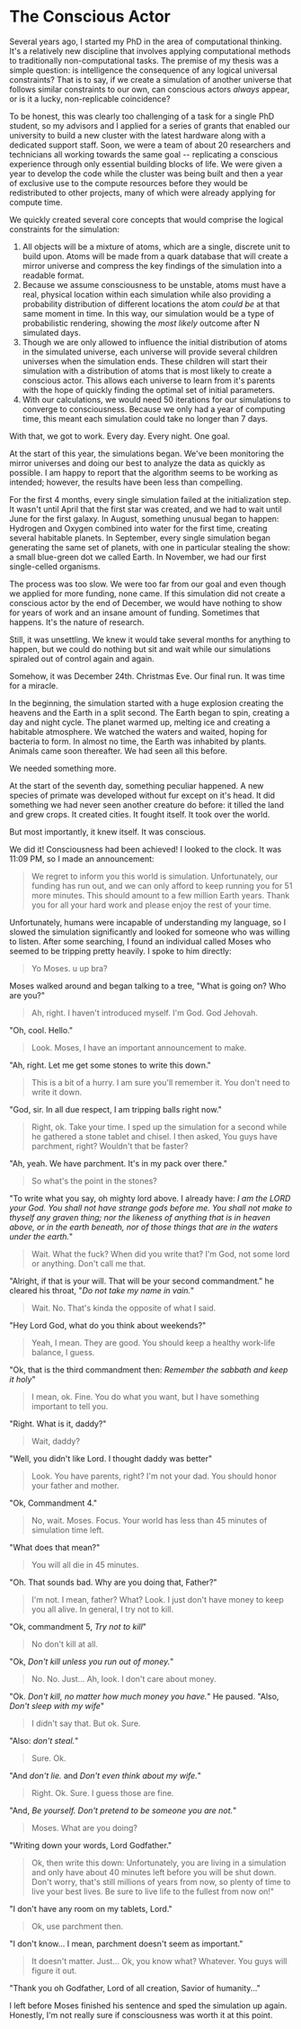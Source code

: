 # The Conscious Actor

Several years ago, I started my PhD in the area of computational thinking.
It's a relatively new discipline that involves applying computational methods to traditionally non-computational tasks.
The premise of my thesis was a simple question: is intelligence the consequence of any logical universal constraints?
That is to say, if we create a simulation of another universe that follows similar constraints to our own, can conscious actors *always* appear, or is it a lucky, non-replicable coincidence?

To be honest, this was clearly too challenging of a task for a single PhD student, so my advisors and I applied for a series of grants that enabled our university to build a new cluster with the latest hardware along with a dedicated support staff.
Soon, we were a team of about 20 researchers and technicians all working towards the same goal -- replicating a conscious experience through only essential building blocks of life.
We were given a year to develop the code while the cluster was being built and then a year of exclusive use to the compute resources before they would be redistributed to other projects, many of which were already applying for compute time.

We quickly created several core concepts that would comprise the logical constraints for the simulation:
1. All objects will be a mixture of atoms, which are a single, discrete unit to build upon. Atoms will be made from a quark database that will create a mirror universe and compress the key findings of the simulation into a readable format.
2. Because we assume consciousness to be unstable, atoms must have a real, physical location within each simulation while also providing a probability distribution of different locations the atom *could be* at that same moment in time. In this way, our simulation would be a type of probabilistic rendering, showing the *most likely* outcome after N simulated days.
3. Though we are only allowed to influence the initial distribution of atoms in the simulated universe, each universe will provide several children universes when the simulation ends. These children will start their simulation with a distribution of atoms that is most likely to create a conscious actor. This allows each universe to learn from it's parents with the hope of quickly finding the optimal set of initial parameters.
4. With our calculations, we would need 50 iterations for our simulations to converge to consciousness. Because we only had a year of computing time, this meant each simulation could take no longer than 7 days.

With that, we got to work.
Every day.
Every night.
One goal.

At the start of this year, the simulations began.
We've been monitoring the mirror universes and doing our best to analyze the data as quickly as possible.
I am happy to report that the algorithm seems to be working as intended; however, the results have been less than compelling.

For the first 4 months, every single simulation failed at the initialization step.
It wasn't until April that the first star was created, and we had to wait until June for the first galaxy.
In August, something unusual began to happen: Hydrogen and Oxygen combined into water for the first time, creating several habitable planets.
In September, every single simulation began generating the same set of planets, with one in particular stealing the show: a small blue-green dot we called Earth.
In November, we had our first single-celled organisms.

The process was too slow.
We were too far from our goal and even though we applied for more funding, none came.
If this simulation did not create a conscious actor by the end of December, we would have nothing to show for years of work and an insane amount of funding.
Sometimes that happens.
It's the nature of research.

Still, it was unsettling.
We knew it would take several months for anything to happen, but we could do nothing but sit and wait while our simulations spiraled out of control again and again.

Somehow, it was December 24th.
Christmas Eve.
Our final run.
It was time for a miracle.

In the beginning, the simulation started with a huge explosion creating the heavens and the Earth in a split second.
The Earth began to spin, creating a day and night cycle.
The planet warmed up, melting ice and creating a habitable atmosphere.
We watched the waters and waited, hoping for bacteria to form.
In almost no time, the Earth was inhabited by plants.
Animals came soon thereafter.
We had seen all this before.

We needed something more.

At the start of the seventh day, something peculiar happened.
A new species of primate was developed without fur except on it's head.
It did something we had never seen another creature do before: it tilled the land and grew crops.
It created cities.
It fought itself.
It took over the world.

But most importantly, it knew itself.
It was conscious.

We did it!
Consciousness had been achieved!
I looked to the clock.
It was 11:09 PM, so I made an announcement:

> We regret to inform you this world is simulation. Unfortunately, our funding has run out, and we can only afford to keep running you for 51 more minutes. This should amount to a few million Earth years.
> Thank you for all your hard work and please enjoy the rest of your time.

Unfortunately, humans were incapable of understanding my language, so I slowed the simulation significantly and looked for someone who was willing to listen.
After some searching, I found an individual called Moses who seemed to be tripping pretty heavily.
I spoke to him directly:

> Yo Moses. u up bra?

Moses walked around and began talking to a tree, "What is going on? Who are you?"

> Ah, right. I haven't introduced myself. I'm God. God Jehovah.

"Oh, cool. Hello."

> Look. Moses, I have an important announcement to make.

"Ah, right. Let me get some stones to write this down."

> This is a bit of a hurry. I am sure you'll remember it. You don't need to write it down.

"God, sir. In all due respect, I am tripping balls right now."

> Right, ok. Take your time.
I sped up the simulation for a second while he gathered a stone tablet and chisel.
I then asked,
> You guys have parchment, right? Wouldn't that be faster?

"Ah, yeah. We have parchment. It's in my pack over there."

> So what's the point in the stones?

"To write what you say, oh mighty lord above. I already have: *I am the LORD your God. You shall not have strange gods before me. You shall not make to thyself any graven thing; nor the likeness of anything that is in heaven above, or in the earth beneath, nor of those things that are in the waters under the earth.*"

> Wait. What the fuck? When did you write that? I'm God, not some lord or anything. Don't call me that.

"Alright, if that is your will. That will be your second commandment." he cleared his throat, "*Do not take my name in vain.*"

> Wait. No. That's kinda the opposite of what I said.

"Hey Lord God, what do you think about weekends?"

> Yeah, I mean. They are good. You should keep a healthy work-life balance, I guess.

"Ok, that is the third commandment then: *Remember the sabbath and keep it holy*"

> I mean, ok. Fine. You do what you want, but I have something important to tell you.

"Right. What is it, daddy?"

> Wait, daddy?

"Well, you didn't like Lord. I thought daddy was better"

> Look. You have parents, right? I'm not your dad. You should honor your father and mother.

"Ok, Commandment 4."

> No, wait. Moses. Focus. Your world has less than 45 minutes of simulation time left.

"What does that mean?"

> You will all die in 45 minutes.

"Oh. That sounds bad. Why are you doing that, Father?"

> I'm not. I mean, father? What? Look. I just don't have money to keep you all alive. In general, I try not to kill.

"Ok, commandment 5, *Try not to kill*"

> No don't kill at all.

"Ok, *Don't kill unless you run out of money.*"

> No. No. Just... Ah, look. I don't care about money.

"Ok. *Don't kill, no matter how much money you have.*"
He paused. "Also, *Don't sleep with my wife*"

> I didn't say that. But ok. Sure.

"Also: *don't steal.*"

> Sure. Ok.

"And *don't lie.* and *Don't even think about my wife.*"

> Right. Ok. Sure. I guess those are fine.

"And, *Be yourself. Don't pretend to be someone you are not.*"

> Moses. What are you doing?

"Writing down your words, Lord Godfather."

> Ok, then write this down: Unfortunately, you are living in a simulation and only have about 40 minutes left before you will be shut down. Don't worry, that's still millions of years from now, so plenty of time to live your best lives. Be sure to live life to the fullest from now on!"

"I don't have any room on my tablets, Lord."

> Ok, use parchment then.

"I don't know... I mean, parchment doesn't seem as important."

> It doesn't matter. Just... Ok, you know what? Whatever. You guys will figure it out.

"Thank you oh Godfather, Lord of all creation, Savior of humanity..."

I left before Moses finished his sentence and sped the simulation up again.
Honestly, I'm not really sure if consciousness was worth it at this point.
